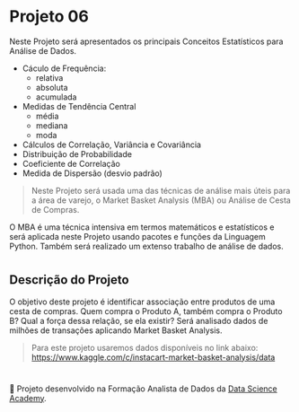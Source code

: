 # Projeto 06

Neste Projeto será apresentados os principais Conceitos Estatísticos para Análise de Dados.

 
- Cáculo de Frequência:
    - relativa
    - absoluta
    - acumulada
- Medidas de Tendência Central
    - média
    - mediana
    - moda
- Cálculos de Correlação, Variância e Covariância
- Distribuição de Probabilidade
- Coeficiente de Correlação
- Medida de Dispersão (desvio padrão)

> Neste Projeto será usada uma das técnicas de análise mais úteis para a área de varejo, o Market Basket Analysis (MBA) ou Análise de Cesta de Compras.

O MBA é uma técnica intensiva em termos matemáticos e estatísticos e será aplicada neste Projeto usando pacotes e funções da Linguagem Python. Também será realizado um extenso trabalho de análise de dados.

#

## Descrição do Projeto

 O objetivo deste projeto é identificar associação entre produtos de uma cesta de compras. Quem compra o Produto A, também compra o Produto B? Qual a força dessa relação, se ela existir?
 Será analisado dados de milhões de transações aplicando Market Basket Analysis.

> Para este projeto usaremos dados disponíveis no link abaixo:
https://www.kaggle.com/c/instacart-market-basket-analysis/data

#

📌 Projeto desenvolvido na Formação Analista de Dados da [Data Science Academy](https://www.datascienceacademy.com.br/).

